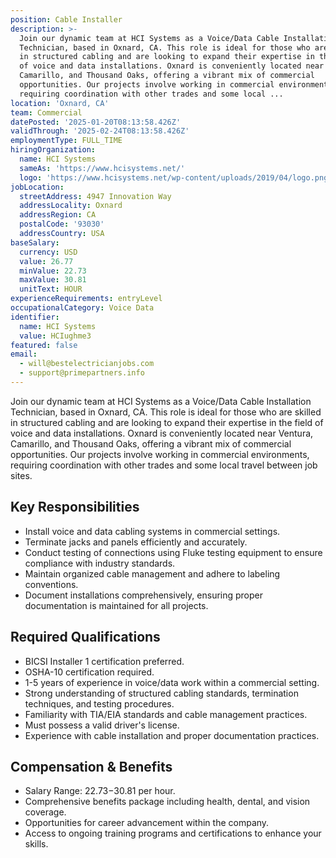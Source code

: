 ```yaml
---
position: Cable Installer
description: >-
  Join our dynamic team at HCI Systems as a Voice/Data Cable Installation
  Technician, based in Oxnard, CA. This role is ideal for those who are skilled
  in structured cabling and are looking to expand their expertise in the field
  of voice and data installations. Oxnard is conveniently located near Ventura,
  Camarillo, and Thousand Oaks, offering a vibrant mix of commercial
  opportunities. Our projects involve working in commercial environments,
  requiring coordination with other trades and some local ...
location: 'Oxnard, CA'
team: Commercial
datePosted: '2025-01-20T08:13:58.426Z'
validThrough: '2025-02-24T08:13:58.426Z'
employmentType: FULL_TIME
hiringOrganization:
  name: HCI Systems
  sameAs: 'https://www.hcisystems.net/'
  logo: 'https://www.hcisystems.net/wp-content/uploads/2019/04/logo.png'
jobLocation:
  streetAddress: 4947 Innovation Way
  addressLocality: Oxnard
  addressRegion: CA
  postalCode: '93030'
  addressCountry: USA
baseSalary:
  currency: USD
  value: 26.77
  minValue: 22.73
  maxValue: 30.81
  unitText: HOUR
experienceRequirements: entryLevel
occupationalCategory: Voice Data
identifier:
  name: HCI Systems
  value: HCIughme3
featured: false
email:
  - will@bestelectricianjobs.com
  - support@primepartners.info
---
```




Join our dynamic team at HCI Systems as a Voice/Data Cable Installation Technician, based in Oxnard, CA. This role is ideal for those who are skilled in structured cabling and are looking to expand their expertise in the field of voice and data installations. Oxnard is conveniently located near Ventura, Camarillo, and Thousand Oaks, offering a vibrant mix of commercial opportunities. Our projects involve working in commercial environments, requiring coordination with other trades and some local travel between job sites.

## Key Responsibilities
- Install voice and data cabling systems in commercial settings.
- Terminate jacks and panels efficiently and accurately.
- Conduct testing of connections using Fluke testing equipment to ensure compliance with industry standards.
- Maintain organized cable management and adhere to labeling conventions.
- Document installations comprehensively, ensuring proper documentation is maintained for all projects.

## Required Qualifications
- BICSI Installer 1 certification preferred.
- OSHA-10 certification required.
- 1-5 years of experience in voice/data work within a commercial setting.
- Strong understanding of structured cabling standards, termination techniques, and testing procedures.
- Familiarity with TIA/EIA standards and cable management practices.
- Must possess a valid driver's license.
- Experience with cable installation and proper documentation practices.

## Compensation & Benefits
- Salary Range: $22.73-$30.81 per hour.
- Comprehensive benefits package including health, dental, and vision coverage.
- Opportunities for career advancement within the company.
- Access to ongoing training programs and certifications to enhance your skills.
